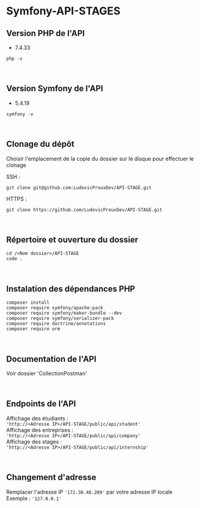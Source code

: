 Symfony-API-STAGES
===

## Version PHP de l'API<br>
- 7.4.33
```
php -v
```

<br>

## Version Symfony de l'API<br>
- 5.4.19
```
symfony -v
```

<br>

## Clonage du dépôt<br>
Choisir l'emplacement de la copie du dossier sur le disque pour effectuer le clonage<br>

SSH :<br>

```
git clone git@github.com:LudovicProuxDev/API-STAGE.git
```

HTTPS :<br>

```
git clone https://github.com/LudovicProuxDev/API-STAGE.git
```
<br>

## Répertoire et ouverture du dossier
```
cd /<Nom dossier>/API-STAGE
code .
```

<br>

## Instalation des dépendances PHP
```
composer install
composer require symfony/apache-pack
composer require symfony/maker-bundle --dev
composer require symfony/serializer-pack
composer require doctrine/annotations
composer require orm
```

<br>

## Documentation de l'API
Voir dossier 'CollectionPostman'<br>

<br>

## Endpoints de l'API<br>

Affichage des étudiants :<br>
`'http://<Adresse IP>/API-STAGE/public/api/student'`<br>
Affichage des entreprises :<br>
`'http://<Adresse IP>/API-STAGE/public/api/company'`<br>
Affichage des stages :<br>
`'http://<Adresse IP>/API-STAGE/public/api/internship'`<br>

<br>

## Changement d'adresse<br>
Remplacer l'adresse IP `'172.30.48.209'` par votre adresse IP locale<br>
Exemple : `'127.0.0.1'`